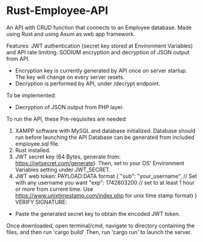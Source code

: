 # Rust-Employee-API
An API with CRUD function that connects to an Employee database.
Made using Rust and using Axum as web app framework.

Features:
JWT authentication (secret key stored at Environment Variables) and API rate limiting.
SODIUM encryption and decryption of JSON output from API.
- Encryption key is currently generated by API once on server startup. The key will change on every server resets.
- Decryption is performed by API, under /decrypt endpoint.
  
To be implemented:
- Decryption of JSON output from PHP layer.


To run the API, these Pre-requisites are needed:
1. XAMPP software with MySQL and database initialized. Database should run before launching the API
Database can be generated from included employee.sql file.
2. Rust installed.
3. JWT secret key (64 Bytes, generate from: https://jwtsecret.com/generate). Then, set to your OS' Environment Variables setting under JWT_SECRET.
4. JWT web token:
PAYLOAD:DATA format
{
  "sub": "your_username", // Set with any username you want
  "exp": 1742803200 // set to at least 1 hour or more from current time. Use https://www.unixtimestamp.com/index.php for unix time stamp format)
}
VERIFY SIGNATURE:
- Paste the generated secret key to obtain the encoded JWT token.

Once downloaded, open terminal/cmd, navigate to directory containing the files, and then run 'cargo build'
Then, run 'cargo run' to launch the server. 
